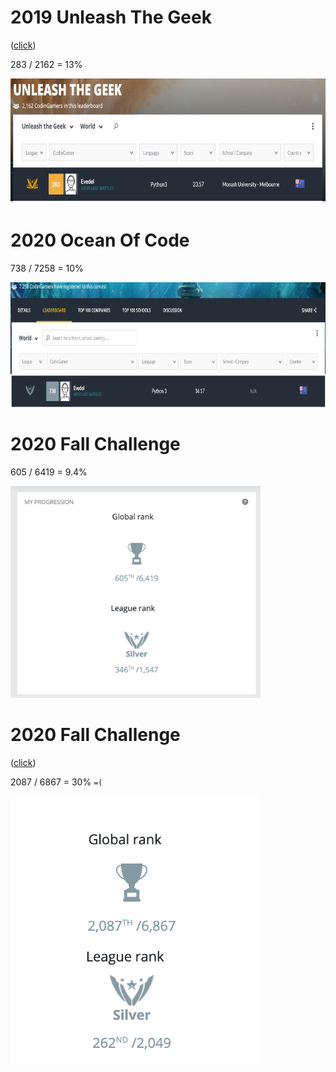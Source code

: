 # 2019 Unleash The Geek
([click](https://www.codingame.com/leaderboards/challenge/unleash-the-geek-amadeus/global))

283 / 2162 = 13%

<img src="https://github.com/Evedel/Codingame/blob/master/2019_1_unleash_the_geek/utg_2019.PNG" width="750" height="200">

# 2020 Ocean Of Code

738 / 7258 = 10%

<img src="https://github.com/Evedel/Codingame/blob/master/2020_1_ocean_of_code/2020_1_ooc.PNG" width="750" height="200">

# 2020 Fall Challenge

605 / 6419 = 9.4%

<img src="https://github.com/Evedel/Codingame/blob/master/2020_2_fall_challenge/2020_2.png" width="400">

# 2020 Fall Challenge
([click](https://www.codingame.com/challengereport/3371239740157834c952904585415a04dbd3dc6c))

2087 / 6867 = 30% `=(`

<img src="https://github.com/Evedel/Codingame/blob/master/2021_01_spring/2021_1.png" width="400">
